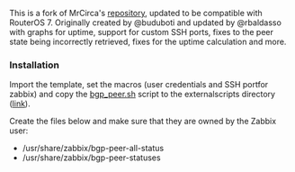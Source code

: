 This is a fork of MrCirca's [repository](https://github.com/MrCirca/zabbix-routeros-bgp), updated to be compatible with RouterOS 7. Originally created by @buduboti and updated by @rbaldasso with graphs for uptime, support for custom SSH ports, fixes to the peer state being incorrectly retrieved, fixes for the uptime calculation and more.

### Installation

Import the template, set the macros (user credentials and SSH portfor zabbix) and copy the [bgp_peer.sh](/bgp_peer.sh) script to the externalscripts directory ([link](https://www.zabbix.com/documentation/current/en/manual/config/items/itemtypes/external#external-check-result)).

Create the files below and make sure that they are owned by the Zabbix user:

 * /usr/share/zabbix/bgp-peer-all-status
 * /usr/share/zabbix/bgp-peer-statuses
